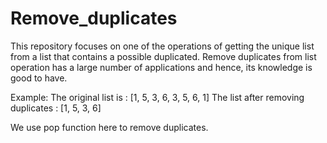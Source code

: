 # Remove_duplicates
This repository focuses on one of the operations of getting the unique list from a list that contains a possible duplicated. Remove duplicates from list operation has a large number of applications and hence, its knowledge is good to have. 

Example:
The original list is : [1, 5, 3, 6, 3, 5, 6, 1]
The list after removing duplicates : [1, 5, 3, 6]

We use pop function here to remove duplicates.
